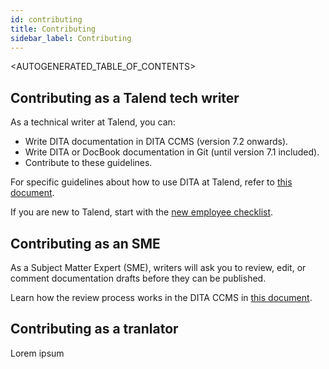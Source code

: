 ```yaml
---
id: contributing
title: Contributing
sidebar_label: Contributing
---
```


<AUTOGENERATED_TABLE_OF_CONTENTS>

## Contributing as a Talend tech writer
As a technical writer at Talend, you can:

* Write DITA documentation in DITA CCMS (version 7.2 onwards).
* Write DITA or DocBook documentation in Git (until version 7.1 included).
* Contribute to these guidelines.

For specific guidelines about how to use DITA at Talend, refer to [this document](http://www.google.fr).

If you are new to Talend, start with the [new employee checklist](new_employee_checklist.md).

## Contributing as an SME
As a Subject Matter Expert (SME), writers will ask you to review, edit, or comment documentation drafts before they can be published.

Learn how the review process works in the DITA CCMS in [this document](review_process.md).

## Contributing as a tranlator
Lorem ipsum
